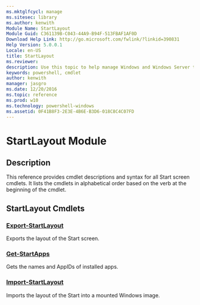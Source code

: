 ```yaml
---
ms.mktglfcycl: manage
ms.sitesec: library
ms.author: kenwith
Module Name: StartLayout
Module Guid: C361139B-C043-44A9-B94F-513FBAF1AF0D
Download Help Link: http://go.microsoft.com/fwlink/?linkid=390831
Help Version: 5.0.0.1
Locale: en-US
title: StartLayout
ms.reviewer:
description: Use this topic to help manage Windows and Windows Server technologies with Windows PowerShell.
keywords: powershell, cmdlet
author: kenwith
manager: jasgro
ms.date: 12/20/2016
ms.topic: reference
ms.prod: w10
ms.technology: powershell-windows
ms.assetid: 0F41B8F3-2E3E-4B6E-B3D6-018C8C4C07FD
---
```


# StartLayout Module
## Description
This reference provides cmdlet descriptions and syntax for all Start screen cmdlets. It lists the cmdlets in alphabetical order based on the verb at the beginning of the cmdlet.

## StartLayout Cmdlets
### [Export-StartLayout](./Export-StartLayout.md)
Exports the layout of the Start screen.

### [Get-StartApps](./Get-StartApps.md)
Gets the names and AppIDs of installed apps.

### [Import-StartLayout](./Import-StartLayout.md)
Imports the layout of the Start into a mounted Windows image.

